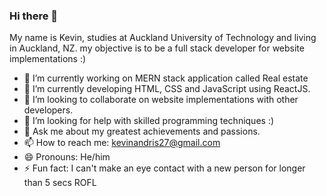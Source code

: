 ### Hi there 👋

My name is Kevin, studies at Auckland University of Technology and living in Auckland, NZ. my objective is to be a full stack developer for website implementations :)

- 🔭 I’m currently working on MERN stack application called Real estate 
- 🌱 I’m currently developing HTML, CSS and JavaScript using ReactJS.
- 👯 I’m looking to collaborate on website implementations with other developers.
- 🤔 I’m looking for help with skilled programming techniques :)
- 💬 Ask me about my greatest achievements and passions.
- 📫 How to reach me: kevinandris27@gmail.com
- 😄 Pronouns: He/him
- ⚡ Fun fact: I can't make an eye contact with a new person for longer than 5 secs ROFL

